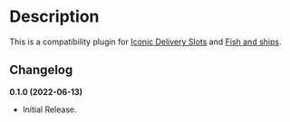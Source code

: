# Description

This is a compatibility plugin for [Iconic Delivery Slots](://github.com/iconicwp/iconic-woo-delivery-slots/?utm_source=iconicwp&utm_medium=plugin&utm_campaign=iconic-wds-compat-fish-and-ships) and [Fish and ships](https://wordpress.org/plugins/fish-and-ships/).

## Changelog

**0.1.0 (2022-06-13)**
* Initial Release.
